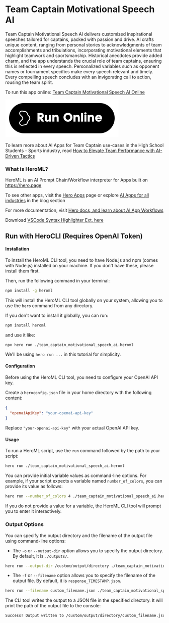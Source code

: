 # Team Captain Motivational Speech AI

Team Captain Motivational Speech AI delivers customized inspirational speeches tailored for captains, packed with passion and drive. AI crafts unique content, ranging from personal stories to acknowledgments of team accomplishments and tribulations, incorporating motivational elements that highlight teamwork and sportsmanship. Historical anecdotes provide added charm, and the app understands the crucial role of team captains, ensuring this is reflected in every speech. Personalized variables such as opponent names or tournament specifics make every speech relevant and timely. Every compelling speech concludes with an invigorating call to action, rousing the team spirit.

To run this app online: [Team Captain Motivational Speech AI Online](https://hero.page/app/team-captain-motivational-speech-ai-customized-inspirational-speeches-for-captains/2tse2rlTLZKXOgBPoMY4)

[![Run Team Captain Motivational Speech AI Online](/assets/run.svg)](https://hero.page/app/team-captain-motivational-speech-ai-customized-inspirational-speeches-for-captains/2tse2rlTLZKXOgBPoMY4)

To learn more about AI Apps for Team Captain use-cases in the High School Students - Sports industry, read [How to Elevate Team Performance with AI-Driven Tactics](https://hero.page/blog/ai/high-school-students-sports/how-to-elevate-team-performance-with-ai-driven-tactics/170971)

### What is HeroML?
HeroML is an AI Prompt Chain/Workflow interpreter for Apps built on https://hero.page 

To see other apps, visit the [Hero Apps](https://hero.page/apps) page or explore [AI Apps for all industries](https://hero.page/blog) in the blog section

For more documentation, visit [Hero docs, and learn about AI App Workflows](https://hero.page/tutorials/introduction-to-heroml)

Download [VSCode Syntax Highlighter Ext. here](https://marketplace.visualstudio.com/items?itemName=hero-page.heroml)

## Run with HeroCLI (Requires OpenAI Token)

#### Installation

To install the HeroML CLI tool, you need to have Node.js and npm (comes with Node.js) installed on your machine. If you don't have these, please install them first. 

Then, run the following command in your terminal:

```bash
npm install -g heroml
```

This will install the HeroML CLI tool globally on your system, allowing you to use the `hero` command from any directory.

If you don't want to install it globally, you can run:

```bash
npm install heroml
```

and use it like:

```bash
npx hero run ./team_captain_motivational_speech_ai.heroml
```

We'll be using `hero run ...` in this tutorial for simplicity.

#### Configuration

Before using the HeroML CLI tool, you need to configure your OpenAI API key. 

Create a `heroconfig.json` file in your home directory with the following content:

```json
{
  "openaiApiKey": "your-openai-api-key"
}
```

Replace `"your-openai-api-key"` with your actual OpenAI API key.

#### Usage

To run a HeroML script, use the `run` command followed by the path to your script:

```bash
hero run ./team_captain_motivational_speech_ai.heroml
```

You can provide initial variable values as command-line options. For example, if your script expects a variable named `number_of_colors`, you can provide its value as follows:

```bash
hero run --number_of_colors 4 ./team_captain_motivational_speech_ai.heroml
```

If you do not provide a value for a variable, the HeroML CLI tool will prompt you to enter it interactively.

### Output Options

You can specify the output directory and the filename of the output file using command-line options:

- The `-o` or `--output-dir` option allows you to specify the output directory. By default, it is `./outputs/`.

```bash
hero run --output-dir /custom/output/directory ./team_captain_motivational_speech_ai.heroml
```

- The `-f` or `--filename` option allows you to specify the filename of the output file. By default, it is `response_TIMESTAMP.json`.

```bash
hero run --filename custom_filename.json ./team_captain_motivational_speech_ai.heroml
```

The CLI tool writes the output to a JSON file in the specified directory. It will print the path of the output file to the console:

```bash
Success! Output written to /custom/output/directory/custom_filename.json
```

